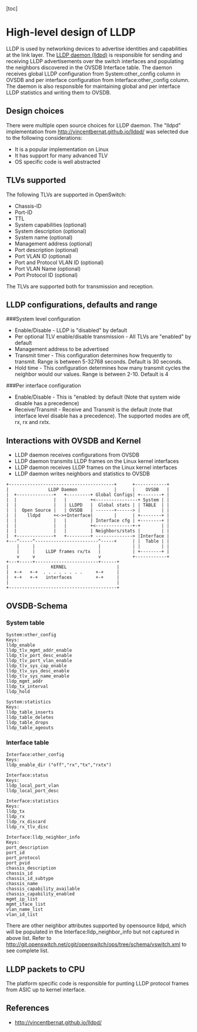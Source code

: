 [toc]
# High-level design of LLDP
LLDP is used by networking devices to advertise identities and capabilities at the link layer. The [LLDP daemon (lldpd)](/documents/dev/ops-lldpd/design) is responsible for sending and receiving LLDP advertisements over the switch interfaces and populating the neighbors discovered in the OVSDB Interface table. The daemon receives global LLDP configuration from System:other_config column in OVSDB and per interface configuration from Interface:other_config column.  The daemon is also responsible for maintaining global and per interface LLDP statistics and writing them to OVSDB.

## Design choices
There were multiple open source choices for LLDP daemon. The "lldpd" implementation from http://vincentbernat.github.io/lldpd/ was selected due to the following considerations:

* It is a popular implementation on Linux
* It has support for many advanced TLV
* OS specific code is well abstracted


## TLVs supported

The following TLVs are supported in OpenSwitch:

- Chassis-ID
- Port-ID
- TTL
- System capabilities (optional)
- System description (optional)
- System name (optional)
- Management address (optional)
- Port description (optional)
- Port VLAN ID (optional)
- Port and Protocol VLAN ID (optional)
- Port VLAN Name (optional)
- Port Protocol ID (optional)

The TLVs are supported both for transmission and reception.

## LLDP configurations, defaults and range
###System level configuration
- Enable/Disable - LLDP is "disabled" by default
- Per optional TLV enable/disable transmission - All TLVs are "enabled" by default
- Management address to be advertised
- Transmit timer - This configuration determines how frequently to transmit. Range is between 5-32768 seconds. Default is 30 seconds.
- Hold time - This configuration determines how many transmit cycles the neighbor would our values. Range is between 2-10. Default is 4

###Per interface configuration
- Enable/Disable - This is "enabled: by default (Note that system wide disable has a precedence)
- Receive/Transmit - Receive and Transmit is the default (note that interface level disable has a precedence). The supported modes are off, rx, rx and rxtx.

## Interactions with OVSDB and Kernel
* LLDP daemon receives configurations from OVSDB
* LLDP daemon transmits LLDP frames on the Linux kernel interfaces
* LLDP daemon receives LLDP frames on the Linux kernel interfaces
* LLDP daemon writes neighbors and statistics to OVSDB

```ditaa
+----------------------------------------+      +------------+
|               LLDP Daemon              |      |    OVSDB   |
|  +--------------+   +---------+ Global Configs| +--------+ |
|  |              |   |         +<----------------+ System | |
|  |              |   | LLDPD   |  Global stats | | TABLE  | |
|  |  Open Source |   | OVSDB   | -------+------> |        | |
|  |    lldpd     +<->+Interface|        |      | +--------+ |
|  |              |   |         | Interface cfg | +--------+ |
|  |              |   |         +<--------------+-+        | |
|  |              |   |         | Neighbors/stats |        | |
|  +--------------+   +---------+ --------------> |Interface |
+---^-----^------------------------^-----+      | |  Table | |
    |     |                        |            | |        | |
    |     |    LLDP frames rx/tx   |            | +--------+ |
    v     v                        v            +------------+
+---+-----+------------------------+------+
|                KERNEL                   |
|  +-+   +-+  . . . . . . . .     +-+     |
|  +-+   +-+   interfaces         +-+     |
|                                         |
+-----------------------------------------+

```

## OVSDB-Schema
### System table
```
System:other_config
Keys:
lldp_enable
lldp_tlv_mgmt_addr_enable
lldp_tlv_port_desc_enable
lldp_tlv_port_vlan_enable
lldp_tlv_sys_cap_enable
lldp_tlv_sys_desc_enable
lldp_tlv_sys_name_enable
lldp_mgmt_addr
lldp_tx_interval
lldp_hold

System:statistics
Keys:
lldp_table_inserts
lldp_table_deletes
lldp_table_drops
lldp_table_ageouts
```

### Interface table
```
Interface:other_config
Keys:
lldp_enable_dir ("off","rx","tx","rxtx")

Interface:status
Keys:
lldp_local_port_vlan
lldp_local_port_desc

Interface:statistics
Keys:
lldp_tx
lldp_rx
lldp_rx_discard
lldp_rx_tlv_disc

Interface:lldp_neighbor_info
Keys:
port_description
port_id
port_protocol
port_pvid
chassis_description
chassis_id
chassis_id_subtype
chassis_name
chassis_capability_available
chassis_capability_enabled
mgmt_ip_list
mgmt_iface_list
vlan_name_list
vlan_id_list
```
There are other neighbor attributes supported by opensource lldpd, which will be populated in the Interface:lldp_neighbor_info but not captured in above list. Refer to http://git.openswitch.net/cgit/openswitch/ops/tree/schema/vswitch.xml to see complete list.


## LLDP packets to CPU
The platform specific code is responsible for punting LLDP protocol frames from ASIC up to kernel interface.


## References
* http://vincentbernat.github.io/lldpd/
